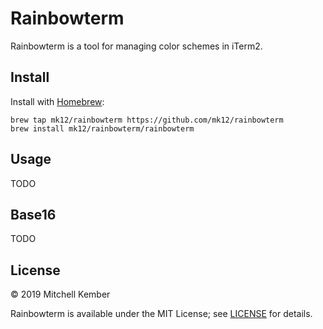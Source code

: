 # Rainbowterm

Rainbowterm is a tool for managing color schemes in iTerm2.

## Install

Install with [Homebrew][hb]:

    brew tap mk12/rainbowterm https://github.com/mk12/rainbowterm
    brew install mk12/rainbowterm/rainbowterm

## Usage

TODO

## Base16

TODO

## License

© 2019 Mitchell Kember

Rainbowterm is available under the MIT License; see [LICENSE](LICENSE.md) for details.

[hb]: https://brew.sh
